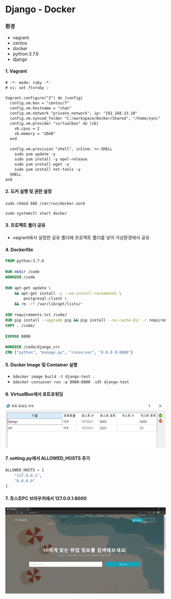 # Django - Docker

### 환경

- vagrant
- centos
- docker
- python:3.7.6
- django



#### 1. Vagrant

```
# -*- mode: ruby -*-
# vi: set ft=ruby :

Vagrant.configure("2") do |config|
  config.vm.box = "centos/7"
  config.vm.hostname = "chan"
  config.vm.network "private_network", ip: "192.168.33.10"
  config.vm.synced_folder "C:/workspace/Docker/Shared", "/home/sync"
  config.vm.provider "virtualbox" do |vb|
    vb.cpus = 2
    vb.memory = "2048"
  end

  config.vm.provision "shell", inline: <<-SHELL
    sudo yum update -y
    sudo yum install -y epel-release
    sudo yum install wget -y
    sudo yum install net-tools -y
  SHELL
end
```



#### 2. 도커 실행 및 권한 설정

`sudo chmod 666 /var/run/docker.sock`

`sudo systemctl start docker`



#### 3. 프로젝트 폴더 공유

- vagrant에서 설정한 공유 폴더에 프로젝트 폴더를 넣어 가상환경에서 공유



#### 4. Dockerfile

```dockerfile
FROM python:3.7.6

RUN mkdir /code
WORKDIR /code

RUN apt-get update \
    && apt-get install -y --no-install-recommends \
        postgresql-client \
    && rm -rf /var/lib/apt/lists/*

ADD requirements.txt /code/
RUN pip install --upgrade pip && pip install --no-cache-dir -r requirements.txt
COPY . /code/

EXPOSE 8000

WORKDIR /code/django_src
CMD ["python", "manage.py", "runserver", "0.0.0.0:8000"]
```



#### 5. Docker Image 및 Container 실행

- `$docker image build -t django-test .`
- `$docker container run -p 8000:8000 -idt django-test`



#### 6. VirtualBox에서 포트포워딩

​	<img src="..\img\image-20200921000651812.png" alt="image-20200921000910461"/>



#### 7. setting.py에서 ALLOWED_HOSTS 추가

```python
ALLOWED_HOSTS = [
    "127.0.0.1",
    "0.0.0.0"
]
```





#### 7. 호스트PC 브라우저에서 127.0.0.1:8000

​	<img src="..\img\image-20200921000910461.png" alt="image-20200921000910461" style="zoom: 50%;" />





